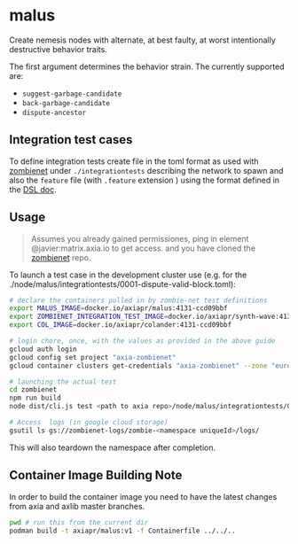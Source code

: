 # malus

Create nemesis nodes with alternate, at best faulty, at worst intentionally destructive behavior traits.

The first argument determines the behavior strain. The currently supported are:

* `suggest-garbage-candidate`
* `back-garbage-candidate`
* `dispute-ancestor`

## Integration test cases

To define integration tests create file
in the toml format as used with [zombienet][zombienet]
under `./integrationtests` describing the network to spawn and
also the `feature` file (with `.feature` extension ) using the format
defined in the [DSL doc](https://github.com/axiatech/zombienet/blob/main/docs/testing-dsl-definition.md).

## Usage

> Assumes you already gained permissiones, ping in element @javier:matrix.axia.io to get access.
> and you have cloned the [zombienet][zombienet] repo.

To launch a test case in the development cluster use (e.g. for the  ./node/malus/integrationtests/0001-dispute-valid-block.toml):

```sh
# declare the containers pulled in by zombie-net test definitions
export MALUS_IMAGE=docker.io/axiapr/malus:4131-ccd09bbf
export ZOMBIENET_INTEGRATION_TEST_IMAGE=docker.io/axiapr/synth-wave:4131-0.9.12-ccd09bbf-29a1ac18
export COL_IMAGE=docker.io/axiapr/colander:4131-ccd09bbf

# login chore, once, with the values as provided in the above guide
gcloud auth login
gcloud config set project "axia-zombienet"
gcloud container clusters get-credentials "axia-zombienet" --zone "europe-west3-b" --project axia-zombienet

# launching the actual test
cd zombienet
npm run build
node dist/cli.js test <path to axia repo>/node/malus/integrationtests/0001-dispute-valid-block.feature

# Access  logs (in google cloud storage)
gsutil ls gs://zombienet-logs/zombie-<namespace uniqueId>/logs/
```

This will also teardown the namespace after completion.

## Container Image Building Note

In order to build the container image you need to have the latest changes from
axia and axlib master branches.

```sh
pwd # run this from the current dir
podman build -t axiapr/malus:v1 -f Containerfile ../../..
```

[zombienet]: https://github.com/axiatech/zombienet
[gke]: (https://github.com/axiatech/gurke/blob/main/docs/How-to-setup-access-to-gke-k8s-cluster.md)
